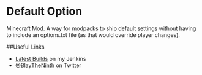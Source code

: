Default Option
=================

Minecraft Mod. A way for modpacks to ship default settings without having to include an options.txt file (as that would override player changes).

##Useful Links
* [Latest Builds](http://jenkins.blay09.net) on my Jenkins
* [@BlayTheNinth](https://twitter.com/BlayTheNinth) on Twitter